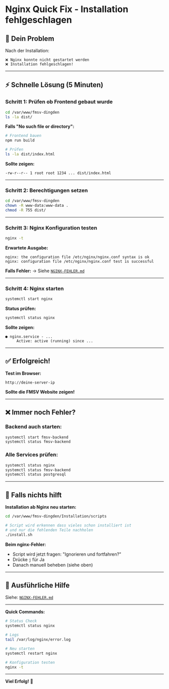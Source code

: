# Nginx Quick Fix - Installation fehlgeschlagen

## 🎯 Dein Problem

Nach der Installation:
```
❌ Nginx konnte nicht gestartet werden
❌ Installation fehlgeschlagen!
```

---

## ⚡ Schnelle Lösung (5 Minuten)

### Schritt 1: Prüfen ob Frontend gebaut wurde

```bash
cd /var/www/fmsv-dingden
ls -la dist/
```

**Falls "No such file or directory":**

```bash
# Frontend bauen
npm run build

# Prüfen
ls -la dist/index.html
```

**Sollte zeigen:**
```
-rw-r--r-- 1 root root 1234 ... dist/index.html
```

---

### Schritt 2: Berechtigungen setzen

```bash
cd /var/www/fmsv-dingden
chown -R www-data:www-data .
chmod -R 755 dist/
```

---

### Schritt 3: Nginx Konfiguration testen

```bash
nginx -t
```

**Erwartete Ausgabe:**
```
nginx: the configuration file /etc/nginx/nginx.conf syntax is ok
nginx: configuration file /etc/nginx/nginx.conf test is successful
```

**Falls Fehler:**
→ Siehe [`NGINX-FEHLER.md`](NGINX-FEHLER.md)

---

### Schritt 4: Nginx starten

```bash
systemctl start nginx
```

**Status prüfen:**
```bash
systemctl status nginx
```

**Sollte zeigen:**
```
● nginx.service - ...
     Active: active (running) since ...
```

---

## ✅ Erfolgreich!

**Test im Browser:**
```
http://deine-server-ip
```

**Sollte die FMSV Website zeigen!**

---

## ❌ Immer noch Fehler?

### Backend auch starten:

```bash
systemctl start fmsv-backend
systemctl status fmsv-backend
```

### Alle Services prüfen:

```bash
systemctl status nginx
systemctl status fmsv-backend
systemctl status postgresql
```

---

## 🔄 Falls nichts hilft

**Installation ab Nginx neu starten:**

```bash
cd /var/www/fmsv-dingden/Installation/scripts

# Script wird erkennen dass vieles schon installiert ist
# und nur die fehlenden Teile nachholen
./install.sh
```

**Beim nginx-Fehler:**
- Script wird jetzt fragen: "Ignorieren und fortfahren?"
- Drücke `j` für Ja
- Danach manuell beheben (siehe oben)

---

## 📖 Ausführliche Hilfe

Siehe: [`NGINX-FEHLER.md`](NGINX-FEHLER.md)

---

**Quick Commands:**

```bash
# Status Check
systemctl status nginx

# Logs
tail /var/log/nginx/error.log

# Neu starten
systemctl restart nginx

# Konfiguration testen
nginx -t
```

---

**Viel Erfolg!** 🚀
